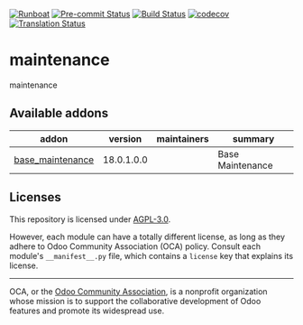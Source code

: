 
[![Runboat](https://img.shields.io/badge/runboat-Try%20me-875A7B.png)](https://runboat.odoo-community.org/builds?repo=OCA/maintenance&target_branch=18.0)
[![Pre-commit Status](https://github.com/OCA/maintenance/actions/workflows/pre-commit.yml/badge.svg?branch=18.0)](https://github.com/OCA/maintenance/actions/workflows/pre-commit.yml?query=branch%3A18.0)
[![Build Status](https://github.com/OCA/maintenance/actions/workflows/test.yml/badge.svg?branch=18.0)](https://github.com/OCA/maintenance/actions/workflows/test.yml?query=branch%3A18.0)
[![codecov](https://codecov.io/gh/OCA/maintenance/branch/18.0/graph/badge.svg)](https://codecov.io/gh/OCA/maintenance)
[![Translation Status](https://translation.odoo-community.org/widgets/maintenance-18-0/-/svg-badge.svg)](https://translation.odoo-community.org/engage/maintenance-18-0/?utm_source=widget)

<!-- /!\ do not modify above this line -->

# maintenance

maintenance

<!-- /!\ do not modify below this line -->

<!-- prettier-ignore-start -->

[//]: # (addons)

Available addons
----------------
addon | version | maintainers | summary
--- | --- | --- | ---
[base_maintenance](base_maintenance/) | 18.0.1.0.0 |  | Base Maintenance

[//]: # (end addons)

<!-- prettier-ignore-end -->

## Licenses

This repository is licensed under [AGPL-3.0](LICENSE).

However, each module can have a totally different license, as long as they adhere to Odoo Community Association (OCA)
policy. Consult each module's `__manifest__.py` file, which contains a `license` key
that explains its license.

----
OCA, or the [Odoo Community Association](http://odoo-community.org/), is a nonprofit
organization whose mission is to support the collaborative development of Odoo features
and promote its widespread use.
